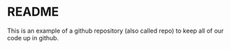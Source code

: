 # README

This is an example of a github repository (also called repo) to keep all of our code up in github.
